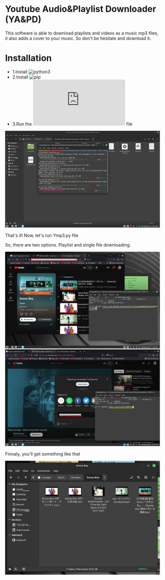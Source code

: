 # Youtube Audio&Playlist Downloader (YA&PD)

This software is able to download playlists and videos as a music mp3 files, it also adds a cover to your music. So don't be hesitate and download it. 

# Installation

- 1.Install ![python3](https://www.python.org/downloads/)
- 2.Install ![pip](https://pip.pypa.io/en/stable/installation/)
- 3.Run the ![installer.py](https://github.com/murat-uluu-umar/Youtube-Audio-Playlist-Downloader--YAPD-/blob/master/installer.py) file

![](https://github.com/murat-uluu-umar/Youtube-Audio-Playlist-Downloader--YAPD-/blob/master/YA%26PD%20screenshots/1.png)

That's it! Now, let's run Ymp3.py file

So, there are two options. Playlist and single file downloading.

![](https://github.com/murat-uluu-umar/Youtube-Audio-Playlist-Downloader--YAPD-/blob/master/YA%26PD%20screenshots/2.png)
![](https://github.com/murat-uluu-umar/Youtube-Audio-Playlist-Downloader--YAPD-/blob/master/YA%26PD%20screenshots/3.png)

Finnaly, you'll get something like that

![](https://github.com/murat-uluu-umar/Youtube-Audio-Playlist-Downloader--YAPD-/blob/master/YA%26PD%20screenshots/4.jpg)
